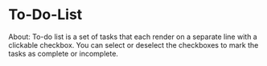 # To-Do-List
About: To-do list is a set of tasks that each render on a separate line with a clickable checkbox. You can select or deselect the checkboxes to mark the tasks as complete or incomplete.
